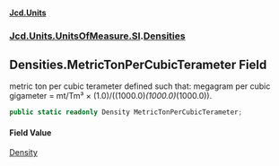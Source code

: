 #### [Jcd.Units](index 'index')
### [Jcd.Units.UnitsOfMeasure.SI](Jcd.Units.UnitsOfMeasure.SI 'Jcd.Units.UnitsOfMeasure.SI').[Densities](Densities 'Jcd.Units.UnitsOfMeasure.SI.Densities')

## Densities.MetricTonPerCubicTerameter Field

metric ton per cubic terameter defined such that: megagram per cubic gigameter = mt/Tm³ ×
(1.0)/((1000.0)*(1000.0)*(1000.0)).

```csharp
public static readonly Density MetricTonPerCubicTerameter;
```

#### Field Value
[Density](Density 'Jcd.Units.UnitTypes.Density')